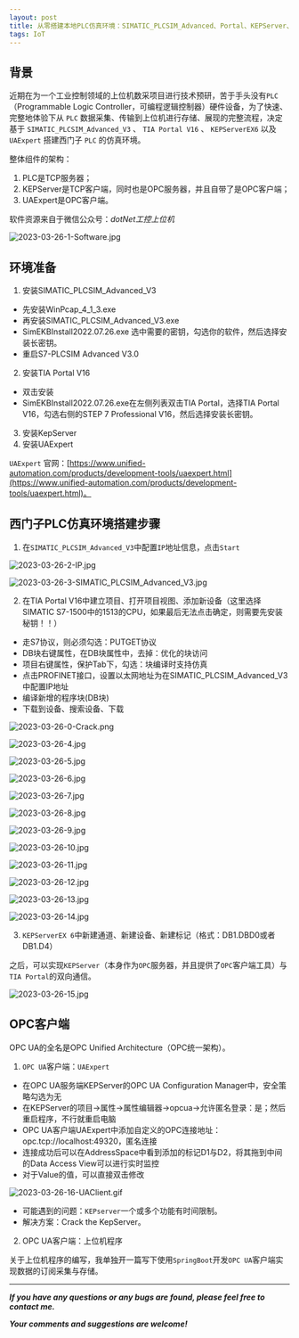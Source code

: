 ```yaml
---
layout: post
title: 从零搭建本地PLC仿真环境：SIMATIC_PLCSIM_Advanced、Portal、KEPServer、OPCUA客户端工具
tags: IoT
---
```


## 背景

近期在为一个工业控制领域的上位机数采项目进行技术预研，苦于手头没有`PLC`（Programmable Logic Controller，可编程逻辑控制器）硬件设备，为了快速、完整地体验下从 `PLC` 数据采集、传输到上位机进行存储、展现的完整流程，决定基于 `SIMATIC_PLCSIM_Advanced_V3` 、 `TIA Portal V16` 、 `KEPServerEX6` 以及 `UAExpert` 搭建西门子 `PLC` 的仿真环境。

整体组件的架构：

1. PLC是TCP服务器；
2. KEPServer是TCP客户端，同时也是OPC服务器，并且自带了是OPC客户端；
3. UAExpert是OPC客户端。

软件资源来自于微信公众号：*dotNet工控上位机*

![2023-03-26-1-Software.jpg](https://github.com/heartsuit/heartsuit.github.io/raw/master/pictures/2023-03-26-1-Software.jpg)

## 环境准备

1. 安装SIMATIC_PLCSIM_Advanced_V3
  + 先安装WinPcap_4_1_3.exe
  + 再安装SIMATIC_PLCSIM_Advanced_V3.exe
  + SimEKBInstall2022.07.26.exe 选中需要的密钥，勾选你的软件，然后选择安装长密钥。
  + 重启S7-PLCSIM Advanced V3.0
2. 安装TIA Portal V16
  + 双击安装
  + SimEKBInstall2022.07.26.exe在左侧列表双击TIA Portal，选择TIA Portal V16，勾选右侧的STEP 7 Professional V16，然后选择安装长密钥。
3. 安装KepServer
4. 安装UAExpert

`UAExpert` 官网：[https://www.unified-automation.com/products/development-tools/uaexpert.html](https://www.unified-automation.com/products/development-tools/uaexpert.html)。

## 西门子PLC仿真环境搭建步骤

1. 在`SIMATIC_PLCSIM_Advanced_V3`中配置`IP`地址信息，点击`Start`

![2023-03-26-2-IP.jpg](https://github.com/heartsuit/heartsuit.github.io/raw/master/pictures/2023-03-26-2-IP.jpg)

![2023-03-26-3-SIMATIC_PLCSIM_Advanced_V3.jpg](https://github.com/heartsuit/heartsuit.github.io/raw/master/pictures/2023-03-26-3-SIMATIC_PLCSIM_Advanced_V3.jpg)

2. 在TIA Portal V16中建立项目、打开项目视图、添加新设备（这里选择SIMATIC S7-1500中的1513的CPU，如果最后无法点击确定，则需要先安装秘钥！！）
  + 走S7协议，则必须勾选：PUTGET协议
  + DB块右键属性，在DB块属性中，去掉：优化的块访问
  + 项目右键属性，保护Tab下，勾选：块编译时支持仿真
  + 点击PROFINET接口，设置以太网地址为在SIMATIC_PLCSIM_Advanced_V3中配置IP地址
  + 编译新增的程序块(DB块)
  + 下载到设备、搜索设备、下载

![2023-03-26-0-Crack.png](https://github.com/heartsuit/heartsuit.github.io/raw/master/pictures/2023-03-26-0-Crack.png)

![2023-03-26-4.jpg](https://github.com/heartsuit/heartsuit.github.io/raw/master/pictures/2023-03-26-4.jpg)

![2023-03-26-5.jpg](https://github.com/heartsuit/heartsuit.github.io/raw/master/pictures/2023-03-26-5.jpg)

![2023-03-26-6.jpg](https://github.com/heartsuit/heartsuit.github.io/raw/master/pictures/2023-03-26-6.jpg)

![2023-03-26-7.jpg](https://github.com/heartsuit/heartsuit.github.io/raw/master/pictures/2023-03-26-7.jpg)

![2023-03-26-8.jpg](https://github.com/heartsuit/heartsuit.github.io/raw/master/pictures/2023-03-26-8.jpg)

![2023-03-26-9.jpg](https://github.com/heartsuit/heartsuit.github.io/raw/master/pictures/2023-03-26-9.jpg)

![2023-03-26-10.jpg](https://github.com/heartsuit/heartsuit.github.io/raw/master/pictures/2023-03-26-10.jpg)

![2023-03-26-11.jpg](https://github.com/heartsuit/heartsuit.github.io/raw/master/pictures/2023-03-26-11.jpg)

![2023-03-26-12.jpg](https://github.com/heartsuit/heartsuit.github.io/raw/master/pictures/2023-03-26-12.jpg)

![2023-03-26-13.jpg](https://github.com/heartsuit/heartsuit.github.io/raw/master/pictures/2023-03-26-13.jpg)

![2023-03-26-14.jpg](https://github.com/heartsuit/heartsuit.github.io/raw/master/pictures/2023-03-26-14.jpg)

3. `KEPServerEX 6`中新建通道、新建设备、新建标记（格式：DB1.DBD0或者DB1.D4）

之后，可以实现`KEPServer`（本身作为`OPC`服务器，并且提供了`OPC`客户端工具）与`TIA Portal`的双向通信。

![2023-03-26-15.jpg](https://github.com/heartsuit/heartsuit.github.io/raw/master/pictures/2023-03-26-15.jpg)

## OPC客户端

OPC UA的全名是OPC Unified Architecture（OPC统一架构）。

1. `OPC UA`客户端：`UAExpert`
  + 在OPC UA服务端KEPServer的OPC UA Configuration Manager中，安全策略勾选为无
  + 在KEPServer的项目->属性->属性编辑器->opcua->允许匿名登录：是；然后重启程序，不行就重启电脑
  + OPC UA客户端UAExpert中添加自定义的OPC连接地址：opc.tcp://localhost:49320，匿名连接
  + 连接成功后可以在AddressSpace中看到添加的标记D1与D2，将其拖到中间的Data Access View可以进行实时监控
  + 对于Value的值，可以直接双击修改

![2023-03-26-16-UAClient.gif](https://github.com/heartsuit/heartsuit.github.io/raw/master/pictures/2023-03-26-16-UAClient.gif)

* 可能遇到的问题：`KEPserver`一个或多个功能有时间限制。
* 解决方案：Crack the KepServer。

2. OPC UA客户端：上位机程序

关于上位机程序的编写，我单独开一篇写下使用`SpringBoot`开发`OPC UA`客户端实现数据的订阅采集与存储。

---

***If you have any questions or any bugs are found, please feel free to contact me.***

***Your comments and suggestions are welcome!***
